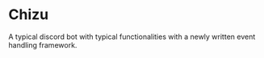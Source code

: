 # Chizu

A typical discord bot with typical functionalities with a newly written event handling framework.